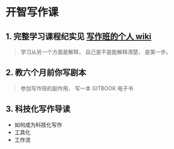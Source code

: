 # 开智写作课

## 1. 完整学习课程纪实见 [写作班的个人 wiki](https://github.com/badboy315/gitbook_writer_guide_omooc/wiki)

> 学习从另一个方面是解释， 自己是不是能解释清楚， 是第一步。

## 2. 教六个月前你写剧本

> 参加写作班的副作用， 写一本 GITBOOK 电子书

## 3. 科技化写作导读

- 如何成为科技化写作
- 工具化
- 工作流

